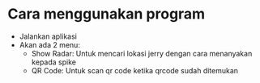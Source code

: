 # Cara menggunakan program
- Jalankan aplikasi
- Akan ada 2 menu:
	- Show Radar: Untuk mencari lokasi jerry dengan cara menanyakan kepada spike
	- QR Code: Untuk scan qr code ketika qrcode sudah ditemukan
